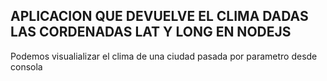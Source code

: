 ## APLICACION QUE DEVUELVE EL CLIMA DADAS LAS CORDENADAS LAT Y LONG EN NODEJS

Podemos visualializar el clima de una ciudad pasada por parametro desde consola